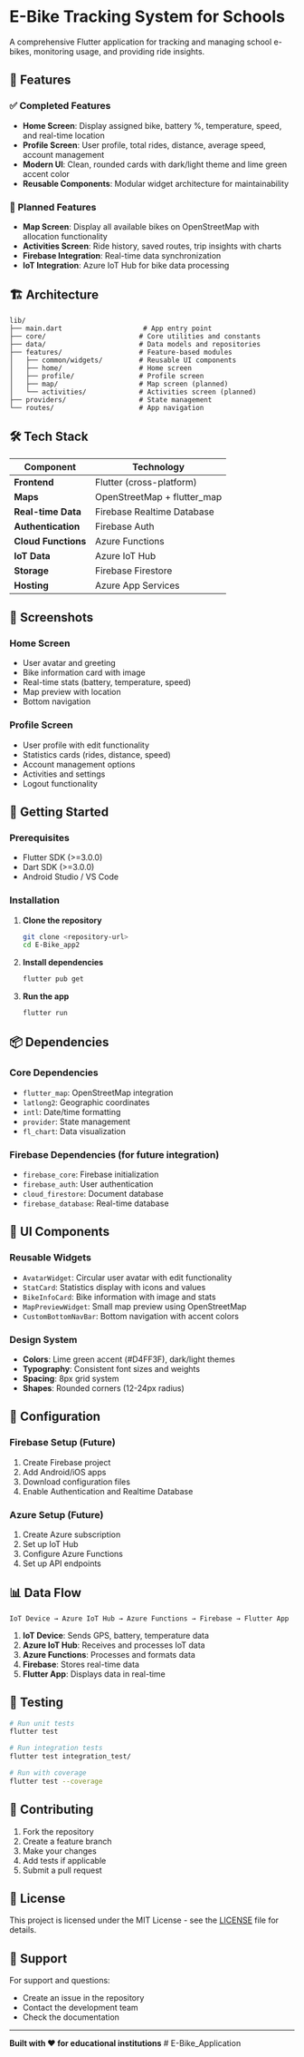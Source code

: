 # E-Bike Tracking System for Schools

A comprehensive Flutter application for tracking and managing school e-bikes, monitoring usage, and providing ride insights.

## 🚀 Features

### ✅ Completed Features
- **Home Screen**: Display assigned bike, battery %, temperature, speed, and real-time location
- **Profile Screen**: User profile, total rides, distance, average speed, account management
- **Modern UI**: Clean, rounded cards with dark/light theme and lime green accent color
- **Reusable Components**: Modular widget architecture for maintainability

### 🚧 Planned Features
- **Map Screen**: Display all available bikes on OpenStreetMap with allocation functionality
- **Activities Screen**: Ride history, saved routes, trip insights with charts
- **Firebase Integration**: Real-time data synchronization
- **IoT Integration**: Azure IoT Hub for bike data processing

## 🏗️ Architecture

```
lib/
├── main.dart                    # App entry point
├── core/                       # Core utilities and constants
├── data/                       # Data models and repositories
├── features/                   # Feature-based modules
│   ├── common/widgets/         # Reusable UI components
│   ├── home/                   # Home screen
│   ├── profile/                # Profile screen
│   ├── map/                    # Map screen (planned)
│   └── activities/             # Activities screen (planned)
├── providers/                  # State management
└── routes/                     # App navigation
```

## 🛠️ Tech Stack

| Component | Technology |
|-----------|------------|
| **Frontend** | Flutter (cross-platform) |
| **Maps** | OpenStreetMap + flutter_map |
| **Real-time Data** | Firebase Realtime Database |
| **Authentication** | Firebase Auth |
| **Cloud Functions** | Azure Functions |
| **IoT Data** | Azure IoT Hub |
| **Storage** | Firebase Firestore |
| **Hosting** | Azure App Services |

## 📱 Screenshots

### Home Screen
- User avatar and greeting
- Bike information card with image
- Real-time stats (battery, temperature, speed)
- Map preview with location
- Bottom navigation

### Profile Screen
- User profile with edit functionality
- Statistics cards (rides, distance, speed)
- Account management options
- Activities and settings
- Logout functionality

## 🚀 Getting Started

### Prerequisites
- Flutter SDK (>=3.0.0)
- Dart SDK (>=3.0.0)
- Android Studio / VS Code

### Installation

1. **Clone the repository**
   ```bash
   git clone <repository-url>
   cd E-Bike_app2
   ```

2. **Install dependencies**
   ```bash
   flutter pub get
   ```

3. **Run the app**
   ```bash
   flutter run
   ```

## 📦 Dependencies

### Core Dependencies
- `flutter_map`: OpenStreetMap integration
- `latlong2`: Geographic coordinates
- `intl`: Date/time formatting
- `provider`: State management
- `fl_chart`: Data visualization

### Firebase Dependencies (for future integration)
- `firebase_core`: Firebase initialization
- `firebase_auth`: User authentication
- `cloud_firestore`: Document database
- `firebase_database`: Real-time database

## 🎨 UI Components

### Reusable Widgets
- `AvatarWidget`: Circular user avatar with edit functionality
- `StatCard`: Statistics display with icons and values
- `BikeInfoCard`: Bike information with image and stats
- `MapPreviewWidget`: Small map preview using OpenStreetMap
- `CustomBottomNavBar`: Bottom navigation with accent colors

### Design System
- **Colors**: Lime green accent (#D4FF3F), dark/light themes
- **Typography**: Consistent font sizes and weights
- **Spacing**: 8px grid system
- **Shapes**: Rounded corners (12-24px radius)

## 🔧 Configuration

### Firebase Setup (Future)
1. Create Firebase project
2. Add Android/iOS apps
3. Download configuration files
4. Enable Authentication and Realtime Database

### Azure Setup (Future)
1. Create Azure subscription
2. Set up IoT Hub
3. Configure Azure Functions
4. Set up API endpoints

## 📊 Data Flow

```
IoT Device → Azure IoT Hub → Azure Functions → Firebase → Flutter App
```

1. **IoT Device**: Sends GPS, battery, temperature data
2. **Azure IoT Hub**: Receives and processes IoT data
3. **Azure Functions**: Processes and formats data
4. **Firebase**: Stores real-time data
5. **Flutter App**: Displays data in real-time

## 🧪 Testing

```bash
# Run unit tests
flutter test

# Run integration tests
flutter test integration_test/

# Run with coverage
flutter test --coverage
```

## 📝 Contributing

1. Fork the repository
2. Create a feature branch
3. Make your changes
4. Add tests if applicable
5. Submit a pull request

## 📄 License

This project is licensed under the MIT License - see the [LICENSE](LICENSE) file for details.

## 🤝 Support

For support and questions:
- Create an issue in the repository
- Contact the development team
- Check the documentation

---

**Built with ❤️ for educational institutions**
#   E - B i k e _ A p p l i c a t i o n  
 